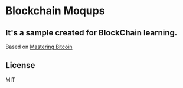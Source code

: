 # Blockchain Moqups  
## It's a sample created for BlockChain learning.  

Based on [Mastering Bitcoin](https://github.com/bitcoinbook/bitcoinbook)

## License  
MIT